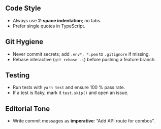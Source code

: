 ## Code Style

- Always use **2-space indentation**; no tabs.
- Prefer single quotes in TypeScript.

## Git Hygiene

- Never commit secrets; add `.env*, *.pem` to `.gitignore` if missing.
- Rebase interactive (`git rebase -i`) before pushing a feature branch.

## Testing

- Run tests with `yarn test` and ensure 100 % pass rate.
- If a test is flaky, mark it `test.skip()` and open an issue.

## Editorial Tone

- Write commit messages as **imperative**: “Add API route for combos”.
